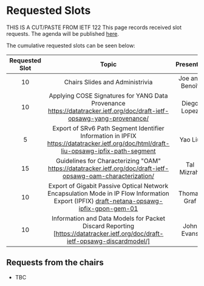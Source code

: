 # Requested Slots

THIS IS A CUT/PASTE FROM IETF 122
This page records received slot requests. The agenda will be published [here](https://github.com/IETF-OPSAWG-WG/IETF-Meetings/blob/main/123/agenda.md).

The cumulative requested slots can be seen below:

| Requested Slot          | Topic              |  Presenter | Cumulative Slots   | In Person?   | Adopted?  | Discussed? | Granted Status|
|:-------------:|:-----------------:|:-----:|:----------------|:--------|:--------|:--------|:--------|
| 10  | Chairs Slides and Administrivia | Joe and Benoît | 10 | Y | N/A | N/A | Y |
| 10  | Applying COSE Signatures for YANG Data Provenance https://datatracker.ietf.org/doc/draft-ietf-opsawg-yang-provenance/ | Diego Lopez | 20 | Y | Y | N | - |
| 5  | Export of SRv6 Path Segment Identifier Information in IPFIX https://datatracker.ietf.org/doc/html/draft-liu-opsawg-ipfix-path-segment | Yao Liu | 35 | Y | N | N | - |
| 15  | Guidelines for Characterizing "OAM" https://datatracker.ietf.org/doc/draft-ietf-opsawg-oam-characterization/ | Tal Mizrahi | 40 | N | Y | Y | - |
| 10  | Export of Gigabit Passive Optical Network Encapsulation Mode in IP Flow Information Export (IPFIX)  [draft-netana-opsawg-ipfix-gpon-gem-01](https://datatracker.ietf.org/doc/draft-netana-opsawg-ipfix-gpon-gem/) | Thomas Graf | 50 | Y | N | Y | - |
| 10  | Information and Data Models for Packet Discard Reporting [https://datatracker.ietf.org/doc/draft-ietf-opsawg-discardmodel/] | John Evans | 60 | Y | Y | N | - |
## Requests from the chairs

* TBC
